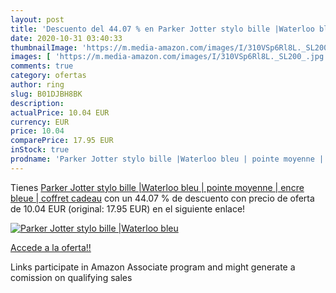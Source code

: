 ```yaml
---
layout: post
title: 'Descuento del 44.07 % en Parker Jotter stylo bille |Waterloo bleu'
date: 2020-10-31 03:40:33
thumbnailImage: 'https://m.media-amazon.com/images/I/310VSp6Rl8L._SL200_.jpg'
images: [ 'https://m.media-amazon.com/images/I/310VSp6Rl8L._SL200_.jpg' ]
comments: true
category: ofertas
author: ring
slug: B01DJBH8BK
description:
actualPrice: 10.04 EUR
currency: EUR
price: 10.04
comparePrice: 17.95 EUR
inStock: true
prodname: 'Parker Jotter stylo bille |Waterloo bleu | pointe moyenne | encre bleue | coffret cadeau'
---
```


Tienes [Parker Jotter stylo bille |Waterloo bleu | pointe moyenne | encre bleue | coffret cadeau](https://www.amazon.fr/dp/B01DJBH8BK/?tag=tolees0d-21) con un 44.07 % de descuento con precio de oferta de 10.04 EUR (original: 17.95 EUR) en el siguiente enlace!

[![Parker Jotter stylo bille |Waterloo bleu](https://m.media-amazon.com/images/I/310VSp6Rl8L._SL200_.jpg)](https://www.amazon.fr/dp/B01DJBH8BK/?tag=tolees0d-21)

[Accede a la oferta!!](https://www.amazon.fr/dp/B01DJBH8BK/?tag=tolees0d-21)

Links participate in Amazon Associate program and might generate a comission on qualifying sales


